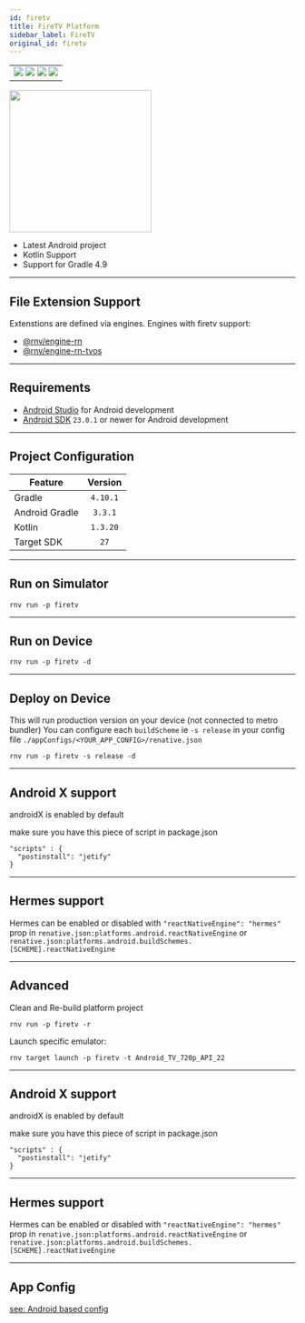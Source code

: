 ```yaml
---
id: firetv
title: FireTV Platform
sidebar_label: FireTV
original_id: firetv
---
```


<table>
  <tr>
  <td>
    <img src="https://img.shields.io/badge/Mac-yes-brightgreen.svg" />
    <img src="https://img.shields.io/badge/Windows-yes-brightgreen.svg" />
    <img src="https://img.shields.io/badge/Linux-yes-brightgreen.svg" />
    <img src="https://img.shields.io/badge/HostMode-n/a-lightgrey.svg" />
  </td>
  </tr>
</table>

<img className="platform-image" src="https://renative.org/img/rnv_firetv.gif" height="250"/>


- Latest Android project
- Kotlin Support
- Support for Gradle 4.9

---
## File Extension Support

<!--EXTENSION_SUPPORT_START-->

Extenstions are defined via engines. Engines with firetv support: 
- [@rnv/engine-rn](../engines/engine-rn#extensions)
- [@rnv/engine-rn-tvos](../engines/engine-rn-tvos#extensions)

<!--EXTENSION_SUPPORT_END-->

---
## Requirements

- [Android Studio](https://developer.android.com/studio/index.html) for Android development
- [Android SDK](https://developer.android.com/sdk/) `23.0.1` or newer for Android development

---
## Project Configuration

| Feature        | Version  |
| -------------- | :------: |
| Gradle         | `4.10.1` |
| Android Gradle | `3.3.1`  |
| Kotlin         | `1.3.20` |
| Target SDK     |   `27`   |

---
## Run on Simulator

```
rnv run -p firetv
```

---
## Run on Device

```
rnv run -p firetv -d
```

---
## Deploy on Device

This will run production version on your device (not connected to metro bundler)
You can configure each `buildScheme` ie `-s release` in your config file `./appConfigs/<YOUR_APP_CONFIG>/renative.json`

```
rnv run -p firetv -s release -d
```

---
## Android X support

androidX is enabled by default

make sure you have this piece of script in package.json

```
"scripts" : {
  "postinstall": "jetify"
}
```

---
## Hermes support

Hermes can be enabled or disabled with `"reactNativeEngine": "hermes"` prop in `renative.json:platforms.android.reactNativeEngine`
or `renative.json:platforms.android.buildSchemes.[SCHEME].reactNativeEngine`

---
## Advanced

Clean and Re-build platform project

```
rnv run -p firetv -r
```

Launch specific emulator:

```
rnv target launch -p firetv -t Android_TV_720p_API_22
```

---
## Android X support

androidX is enabled by default

make sure you have this piece of script in package.json

```
"scripts" : {
  "postinstall": "jetify"
}
```

---
## Hermes support

Hermes can be enabled or disabled with `"reactNativeEngine": "hermes"` prop in `renative.json:platforms.android.reactNativeEngine`
or `renative.json:platforms.android.buildSchemes.[SCHEME].reactNativeEngine`

---
## App Config

[see: Android based config](../api/schemas/rnv.project.md#android-props)
